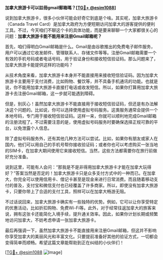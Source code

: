 **加拿大旅游卡可以註冊gmail郵箱嗎？[[TG💪+ @esim1088](https://t.me/s/esim1088)]**

说到加拿大旅游卡，很多小伙伴可能会好奇它到底是个啥。其实呢，加拿大旅游卡（Canada Travel Card）是加拿大政府为方便短期访问加拿大的游客提供的便利工具。不过，今天咱们不聊这个卡的具体功能，而是要来聊聊一个大家都很关心的问题：**加拿大旅游卡能不能用来注册Gmail邮箱呢？**

首先，咱们得明白Gmail邮箱是什么。Gmail是由谷歌推出的免费电子邮件服务，用户可以通过它收发邮件、管理联系人、存储文件等等。注册Gmail邮箱需要一个有效的手机号码或者电话号码，用于验证身份和接收短信验证码。那么问题来了，加拿大旅游卡能提供这样的功能吗？

从技术角度来看，加拿大旅游卡本身并不能直接用来接收短信验证码。因为加拿大旅游卡主要用于支付消费，比如购物、餐饮等，并不具备手机通讯的功能。也就是说，你不能用加拿大旅游卡直接打电话或收发短信。所以，如果你打算用加拿大旅游卡去注册Gmail邮箱，这一步就可能遇到障碍。

但是，别灰心！虽然加拿大旅游卡不能直接用于接收短信验证码，但还是有办法解决这个问题的。比如说，你可以选择使用虚拟号码服务。这类服务通常会提供一个本地号码，专门用于接收短信验证码。这样一来，你就可以顺利地完成Gmail邮箱的注册流程了。不过需要注意的是，使用虚拟号码服务时要确保选择正规可靠的平台，以免泄露个人信息。

除了虚拟号码服务外，还有其他几种方法可以尝试。比如，如果你有朋友或家人在国内，他们可以用自己的手机号帮你接收验证码；或者你也可以考虑购买一张当地的SIM卡，在加拿大期间使用它来接收短信。当然，这些方法都需要你在旅行前做好充分准备。

说到这里，可能有人会问：“那我是不是非得用加拿大旅游卡才能在加拿大玩得好？”答案当然是否定的！加拿大旅游卡只是众多支付方式中的一种而已。在加拿大，你完全可以使用信用卡、借记卡甚至是现金来进行日常消费。而且随着移动支付的普及，支付宝和微信支付也已经覆盖了许多商家。所以，即使没有加拿大旅游卡，只要你带上了合适的支付工具，照样可以在加拿大畅游无阻。

不过话说回来，加拿大旅游卡确实有一些独特的优势。例如，它可以让你享受特定的优惠活动，比如折扣购物、免费Wi-Fi等。此外，对于经常往返加拿大的旅客来说，拥有这张卡还能简化入境手续，提升通关效率。因此，如果你计划长期或频繁地访问加拿大，不妨考虑申请一张加拿大旅游卡。

最后再强调一下，虽然加拿大旅游卡不能直接用来注册Gmail邮箱，但这并不影响你享受加拿大的美丽风光和丰富文化。只要提前准备好其他的验证方式，一切都会变得简单而顺畅。希望这篇文章能帮助到正在纠结的小伙伴们！

[[TG💪+ @esim1088](https://t.me/s/esim1088) ![Image](https://i.postimg.cc/4NQfJmqS/Snipaste-2025-05-13-00-14-12.png)]